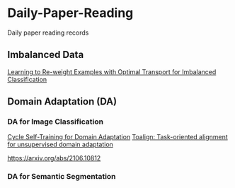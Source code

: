 # Daily-Paper-Reading
Daily paper reading records

## Imbalanced Data
[Learning to Re-weight Examples with Optimal Transport for Imbalanced Classification](https://github.com/Jo-wang/Daily-Paper-Reading/blob/main/imbalanced-data/Learning%20to%20Re-weight%20Examples%20with%20Optimal%20Transport%20for%20Imbalanced%20Classification.md)

## Domain Adaptation (DA)

### DA for Image Classification
[Cycle Self-Training for Domain Adaptation]()
[Toalign: Task-oriented alignment for unsupervised domain adaptation]()

https://arxiv.org/abs/2106.10812

### DA for Semantic Segmentation
